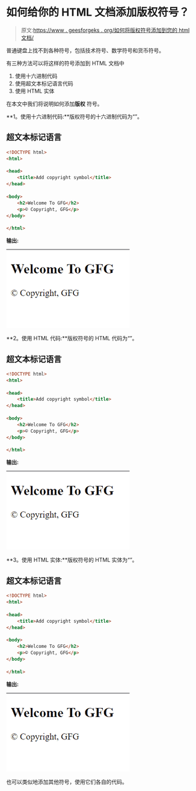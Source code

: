 # 如何给你的 HTML 文档添加版权符号？

> 原文:[https://www . geesforgeks . org/如何将版权符号添加到您的 html 文档/](https://www.geeksforgeeks.org/how-to-add-copyright-symbol-to-your-html-document/)

普通键盘上找不到各种符号，包括技术符号、数学符号和货币符号。

有三种方法可以将这样的符号添加到 HTML 文档中

1.  使用十六进制代码
2.  使用超文本标记语言代码
3.  使用 HTML 实体

在本文中我们将说明如何添加**版权** 符号。

**1。使用十六进制代码:**版权符号的十六进制代码为“”。

## 超文本标记语言

```html
<!DOCTYPE html>
<html>

<head>
    <title>Add copyright symbol</title>
</head>

<body>
    <h2>Welcome To GFG</h2>
    <p>© Copyright, GFG</p>
</body>

</html>
```

**输出:**

![](img/0523841f680fdd49612a6ec0d196d03c.png)

**2。使用 HTML 代码:**版权符号的 HTML 代码为“”。

## 超文本标记语言

```html
<!DOCTYPE html>
<html>

<head>
    <title>Add copyright symbol</title>
</head>

<body>
    <h2>Welcome To GFG</h2>
    <p>© Copyright, GFG</p>
</body>

</html>
```

**输出:**

![](img/0523841f680fdd49612a6ec0d196d03c.png)

**3。使用 HTML 实体:**版权符号的 HTML 实体为“”。

## 超文本标记语言

```html
<!DOCTYPE html>
<html>

<head>
    <title>Add copyright symbol</title>
</head>

<body>
    <h2>Welcome To GFG</h2>
    <p>© Copyright, GFG</p>
</body>

</html>
```

**输出:**

![](img/0523841f680fdd49612a6ec0d196d03c.png)

也可以类似地添加其他符号，使用它们各自的代码。